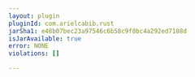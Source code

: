 ```yaml
---
layout: plugin
pluginId: com.arielcabib.rust
jarSha1: e48b07bec23a97546c6b58c9f0bc4a292ed7108d
isJarAvailable: true
error: NONE
violations: []

---
```

